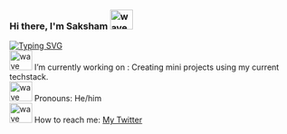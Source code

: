 ### Hi there, I'm Saksham <img src="https://github.com/goforbg/telegram-emoji-gifs/blob/master/wave.gif" width="40" height="35" alt="wave" />

[![Typing SVG](https://readme-typing-svg.herokuapp.com?font=Source+Code+Pro&color=%2347F731&lines=A+jack-of-all-trades+programmer;interested+in+FOSS+%26+the+web;currently+learning+Javascript)](https://git.io/typing-svg) \
<img src="https://github.com/goforbg/telegram-emoji-gifs/blob/master/guy-with-laptop-1.gif?raw=true" width="40" height="35" alt="wave" /> I’m currently working on : Creating mini projects using my current techstack. \
<img src="https://github.com/goforbg/telegram-emoji-gifs/blob/master/snowman-waving.gif?raw=true" width="40" height="35" alt="wave" /> Pronouns: He/him \
<img src="https://github.com/goforbg/telegram-emoji-gifs/blob/master/mail-box.gif?raw=true" width="40" height="35" alt="wave" /> How to reach me: [My Twitter](https://twitter.com/saksham_s1ngh)
<!--
**saksham-s1ngh/saksham-s1ngh** is a ✨ _special_ ✨ repository because its `README.md` (this file) appears on your GitHub profile.

Here are some ideas to get you started:

- 🔭 I’m currently working on ...
- 🌱 I’m currently learning ...
- 👯 I’m looking to collaborate on ...
- 🤔 I’m looking for help with ...
- 💬 Ask me about ...
- 
- 
- ⚡ Fun fact: ...
-->
